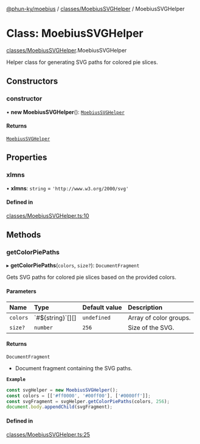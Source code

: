 [@phun-ky/moebius](../README.md) / [classes/MoebiusSVGHelper](../modules/classes_MoebiusSVGHelper.md) / MoebiusSVGHelper

# Class: MoebiusSVGHelper

[classes/MoebiusSVGHelper](../modules/classes_MoebiusSVGHelper.md).MoebiusSVGHelper

Helper class for generating SVG paths for colored pie slices.

## Constructors

### constructor

• **new MoebiusSVGHelper**(): [`MoebiusSVGHelper`](classes_MoebiusSVGHelper.MoebiusSVGHelper.md)

#### Returns

[`MoebiusSVGHelper`](classes_MoebiusSVGHelper.MoebiusSVGHelper.md)

## Properties

### xlmns

• **xlmns**: `string` = `'http://www.w3.org/2000/svg'`

#### Defined in

[classes/MoebiusSVGHelper.ts:10](https://github.com/phun-ky/moebius/blob/main/src/classes/MoebiusSVGHelper.ts#L10)

## Methods

### getColorPiePaths

▸ **getColorPiePaths**(`colors`, `size?`): `DocumentFragment`

Gets SVG paths for colored pie slices based on the provided colors.

#### Parameters

| Name | Type | Default value | Description |
| :------ | :------ | :------ | :------ |
| `colors` | \`#$\{string}\`[][] | `undefined` | Array of color groups. |
| `size?` | `number` | `256` | Size of the SVG. |

#### Returns

`DocumentFragment`

- Document fragment containing the SVG paths.

**`Example`**

```ts
const svgHelper = new MoebiusSVGHelper();
const colors = [['#ff0000', '#00ff00'], ['#0000ff']];
const svgFragment = svgHelper.getColorPiePaths(colors, 256);
document.body.appendChild(svgFragment);
```

#### Defined in

[classes/MoebiusSVGHelper.ts:25](https://github.com/phun-ky/moebius/blob/main/src/classes/MoebiusSVGHelper.ts#L25)
